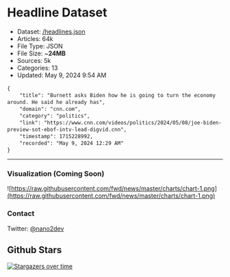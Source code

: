 # Headline Dataset

- Dataset: [/headlines.json](https://raw.githubusercontent.com/fwd/news/master/headlines.json) 
- Articles: 64k
- File Type: JSON
- File Size: ~**24MB**
- Sources: 5k
- Categories: 13
- Updated: May 9, 2024 9:54 AM

```
{
    "title": "Burnett asks Biden how he is going to turn the economy around. He said he already has",
    "domain": "cnn.com",
    "category": "politics",
    "link": "https://www.cnn.com/videos/politics/2024/05/08/joe-biden-preview-sot-ebof-intv-lead-digvid.cnn",
    "timestamp": 1715228992,
    "recorded": "May 9, 2024 12:29 AM"
}
```

---

### Visualization (Coming Soon)

![https://raw.githubusercontent.com/fwd/news/master/charts/chart-1.png](https://raw.githubusercontent.com/fwd/news/master/charts/chart-1.png)

### Contact 

Twitter: [@nano2dev](https://twitter.com/nano2dev)

## Github Stars

[![Stargazers over time](https://starchart.cc/fwd/news.svg)](https://starchart.cc/fwd/news)
